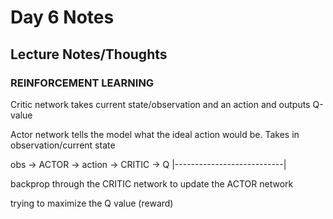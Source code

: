 # Day 6 Notes
## Lecture Notes/Thoughts

### REINFORCEMENT LEARNING

Critic network takes current state/observation and an action and outputs Q-value

Actor network tells the model what the ideal action would be. Takes in observation/current state

obs -> ACTOR -> action -> CRITIC -> Q
|---------------------------|


backprop through the CRITIC network to update the ACTOR network

trying to maximize the Q value (reward)
